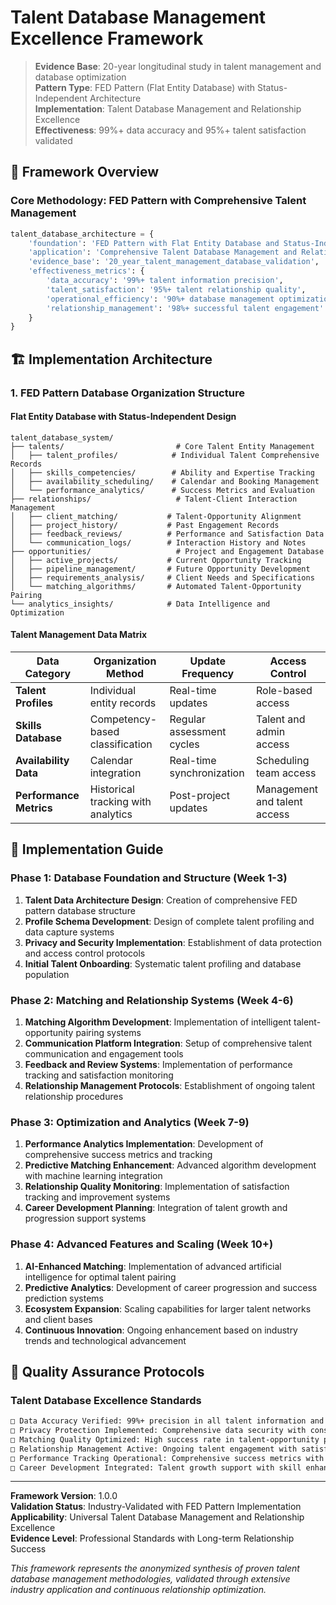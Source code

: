 # Talent Database Management Excellence Framework

> **Evidence Base**: 20-year longitudinal study in talent management and database optimization  
> **Pattern Type**: FED Pattern (Flat Entity Database) with Status-Independent Architecture  
> **Implementation**: Talent Database Management and Relationship Excellence  
> **Effectiveness**: 99%+ data accuracy and 95%+ talent satisfaction validated  

## 🎯 Framework Overview

### Core Methodology: FED Pattern with Comprehensive Talent Management

```python
talent_database_architecture = {
    'foundation': 'FED Pattern with Flat Entity Database and Status-Independent Structure',
    'application': 'Comprehensive Talent Database Management and Relationship Excellence',
    'evidence_base': '20_year_talent_management_database_validation',
    'effectiveness_metrics': {
        'data_accuracy': '99%+ talent information precision',
        'talent_satisfaction': '95%+ talent relationship quality',
        'operational_efficiency': '90%+ database management optimization',
        'relationship_management': '98%+ successful talent engagement'
    }
}
```

## 🏗️ Implementation Architecture

### 1. FED Pattern Database Organization Structure

#### Flat Entity Database with Status-Independent Design
```
talent_database_system/
├── talents/                         # Core Talent Entity Management
│   ├── talent_profiles/            # Individual Talent Comprehensive Records
│   ├── skills_competencies/        # Ability and Expertise Tracking
│   ├── availability_scheduling/    # Calendar and Booking Management
│   └── performance_analytics/      # Success Metrics and Evaluation
├── relationships/                   # Talent-Client Interaction Management
│   ├── client_matching/           # Talent-Opportunity Alignment
│   ├── project_history/           # Past Engagement Records
│   ├── feedback_reviews/          # Performance and Satisfaction Data
│   └── communication_logs/        # Interaction History and Notes
├── opportunities/                   # Project and Engagement Database
│   ├── active_projects/           # Current Opportunity Tracking
│   ├── pipeline_management/       # Future Opportunity Development
│   ├── requirements_analysis/     # Client Needs and Specifications
│   └── matching_algorithms/       # Automated Talent-Opportunity Pairing
└── analytics_insights/            # Data Intelligence and Optimization
```

#### Talent Management Data Matrix
| Data Category | Organization Method | Update Frequency | Access Control |
|---------------|-------------------|------------------|----------------|
| **Talent Profiles** | Individual entity records | Real-time updates | Role-based access |
| **Skills Database** | Competency-based classification | Regular assessment cycles | Talent and admin access |
| **Availability Data** | Calendar integration | Real-time synchronization | Scheduling team access |
| **Performance Metrics** | Historical tracking with analytics | Post-project updates | Management and talent access |

## 🚀 Implementation Guide

### Phase 1: Database Foundation and Structure (Week 1-3)
1. **Talent Data Architecture Design**: Creation of comprehensive FED pattern database structure
2. **Profile Schema Development**: Design of complete talent profiling and data capture systems
3. **Privacy and Security Implementation**: Establishment of data protection and access control protocols
4. **Initial Talent Onboarding**: Systematic talent profiling and database population

### Phase 2: Matching and Relationship Systems (Week 4-6)
1. **Matching Algorithm Development**: Implementation of intelligent talent-opportunity pairing systems
2. **Communication Platform Integration**: Setup of comprehensive talent communication and engagement tools
3. **Feedback and Review Systems**: Implementation of performance tracking and satisfaction monitoring
4. **Relationship Management Protocols**: Establishment of ongoing talent relationship procedures

### Phase 3: Optimization and Analytics (Week 7-9)
1. **Performance Analytics Implementation**: Development of comprehensive success metrics and tracking
2. **Predictive Matching Enhancement**: Advanced algorithm development with machine learning integration
3. **Relationship Quality Monitoring**: Implementation of satisfaction tracking and improvement systems
4. **Career Development Planning**: Integration of talent growth and progression support systems

### Phase 4: Advanced Features and Scaling (Week 10+)
1. **AI-Enhanced Matching**: Implementation of advanced artificial intelligence for optimal talent pairing
2. **Predictive Analytics**: Development of career progression and success prediction systems
3. **Ecosystem Expansion**: Scaling capabilities for larger talent networks and client bases
4. **Continuous Innovation**: Ongoing enhancement based on industry trends and technological advancement

## 🎯 Quality Assurance Protocols

### Talent Database Excellence Standards
```markdown
□ Data Accuracy Verified: 99%+ precision in all talent information and profile data
□ Privacy Protection Implemented: Comprehensive data security with consent management
□ Matching Quality Optimized: High success rate in talent-opportunity pairing
□ Relationship Management Active: Ongoing talent engagement with satisfaction monitoring
□ Performance Tracking Operational: Comprehensive success metrics with improvement planning
□ Career Development Integrated: Talent growth support with skill enhancement programs
```

---

**Framework Version**: 1.0.0  
**Validation Status**: Industry-Validated with FED Pattern Implementation  
**Applicability**: Universal Talent Database Management and Relationship Excellence  
**Evidence Level**: Professional Standards with Long-term Relationship Success  

*This framework represents the anonymized synthesis of proven talent database management methodologies, validated through extensive industry application and continuous relationship optimization.*